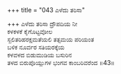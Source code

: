 +++
title = "043 ಎಳೆದು ತರಿಸಾ"

+++
ಎಳೆದು ತರಿಸಾ ದ್ರೌಪದಿಯ ನೀ   
ಕಳಕಳಕೆ ಕೈಗೊಟ್ಟವೋಲ   
ಸ್ಖಲಿತರಿಹರಕ್ಷಮತೆಯಲಿ ತತ್ಸಮಯ ಪರಿಯಂತ  
ಬಳಿಕ ನೂರ್ವರ ಸತಿಯರಕ್ಕೆಯ   
ಕಳವಳದ ಬಿಡುಮುಡಿಯ ಬಸುರಿನ  
ತಳದ ಬಿರುಪೊಯ್ಲುಗಳ ಭಂಗವ ಕಾಂಬರಿವರೆಂದ    ॥43॥